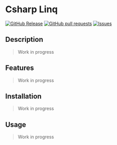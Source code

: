 # Csharp Linq
[![GitHub Release](https://img.shields.io/github/release/zjayers/csharp.linq.svg?style=flat)](https://github.com/zjayers/csharp.linq/releases)
[![GitHub pull requests](https://img.shields.io/github/issues-pr/zjayers/csharp.linq.svg?style=flat)](https://github.com/zjayers/csharp.linq/pulls)
[![Issues](https://img.shields.io/github/issues-raw/zjayers/csharp.linq.svg?maxAge=25000)](https://github.com/zjayers/csharp.linq/issues)

## Description

> Work in progress

## Features

> Work in progress

## Installation

> Work in progress

## Usage

> Work in progress
